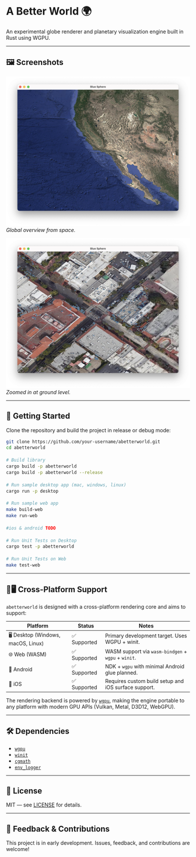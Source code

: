 # A Better World 🌍

An experimental globe renderer and planetary visualization engine built in Rust using WGPU.

---

## 🖼️ Screenshots

![World view](assets/world.png)
_Global overview from space._

![Ground view](assets/ground.png)
_Zoomed in at ground level._

---

## 🚀 Getting Started

Clone the repository and build the project in release or debug mode:

```bash
git clone https://github.com/your-username/abetterworld.git
cd abetterworld

# Build library
cargo build -p abetterworld
cargo build -p abetterworld --release

# Run sample desktop app (mac, windows, linux)
cargo run -p desktop

# Run sample web app
make build-web
make run-web

#ios & android TODO

# Run Unit Tests on Desktop
cargo test -p abetterworld

# Run Unit Tests on Web
make test-web

```

---

## 📱🖥 Cross-Platform Support

`abetterworld` is designed with a cross-platform rendering core and aims to support:

| Platform                          | Status       | Notes                                                |
| --------------------------------- | ------------ | ---------------------------------------------------- |
| 🖥 Desktop (Windows, macOS, Linux) | ✅ Supported | Primary development target. Uses WGPU + winit.       |
| 🌐 Web (WASM)                     | ✅ Supported | WASM support via `wasm-bindgen` + `wgpu` + `winit`.  |
| 📱 Android                        | ✅ Supported | NDK + `wgpu` with minimal Android glue planned.      |
| 📱 iOS                            | ✅ Supported | Requires custom build setup and iOS surface support. |

The rendering backend is powered by [`wgpu`](https://github.com/gfx-rs/wgpu), making the engine portable to any platform with modern GPU APIs (Vulkan, Metal, D3D12, WebGPU).

---

## 🛠 Dependencies

- [`wgpu`](https://github.com/gfx-rs/wgpu)
- [`winit`](https://github.com/rust-windowing/winit)
- [`cgmath`](https://github.com/rustgd/cgmath)
- [`env_logger`](https://docs.rs/env_logger)

---

## 📄 License

MIT — see [LICENSE](LICENSE) for details.

---

## 💬 Feedback & Contributions

This project is in early development. Issues, feedback, and contributions are welcome!
